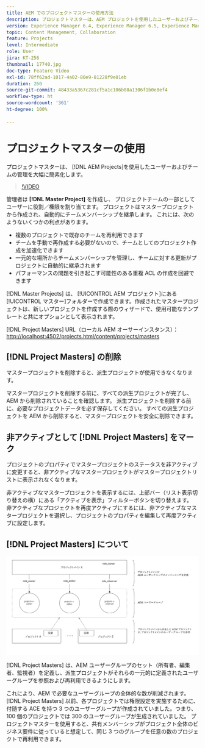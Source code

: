 ```yaml
---
title: AEM でのプロジェクトマスターの使用方法
description: プロジェクトマスターは、AEM プロジェクトを使用したユーザーおよびチームの管理を大幅に簡素化します。
version: Experience Manager 6.4, Experience Manager 6.5, Experience Manager as a Cloud Service
topic: Content Management, Collaboration
feature: Projects
level: Intermediate
role: User
jira: KT-256
thumbnail: 17740.jpg
doc-type: Feature Video
exl-id: 78ff62ad-1017-4a02-80e9-81228f9e01eb
duration: 260
source-git-commit: 48433a5367c281cf5a1c106b08a1306f1b0e8ef4
workflow-type: ht
source-wordcount: '361'
ht-degree: 100%

---
```


# プロジェクトマスターの使用

プロジェクトマスターは、 [!DNL AEM Projects]を使用したユーザーおよびチームの管理を大幅に簡素化します。

>[!VIDEO](https://video.tv.adobe.com/v/3410332?quality=12&learn=on&captions=jpn)

管理者は **[!DNL Master Project]** を作成し、 プロジェクトチームの一部としてユーザーに役割／権限を割り当てます。 プロジェクトはマスタープロジェクトから作成され、自動的にチームメンバーシップを継承します。 これには、次のようないくつかの利点があります。

* 複数のプロジェクトで既存のチームを再利用できます
* チームを手動で再作成する必要がないので、チームとしてのプロジェクト作成を加速化できます
* 一元的な場所からチームメンバーシップを管理し、チームに対する更新がプロジェクトに自動的に継承されます
* パフォーマンスの問題を引き起こす可能性のある重複 ACL の作成を回避できます

[!DNL Master Projects] は、 [!UICONTROL AEM プロジェクト]にある[!UICONTROL マスター]フォルダーで作成できます。作成されたマスタープロジェクトは、新しいプロジェクトを作成する際のウィザードで、使用可能なテンプレートと共にオプションとして表示されます。

[!DNL Project Masters] URL（ローカル AEM オーサーインスタンス）：[http://localhost:4502/projects.html/content/projects/masters](http://localhost:4502/projects.html/content/projects/masters)

## [!DNL Project Masters] の削除

マスタープロジェクトを削除すると、派生プロジェクトが使用できなくなります。

マスタープロジェクトを削除する前に、すべての派生プロジェクトが完了し、AEM から削除されていることを確認します。 派生プロジェクトを削除する前に、必要なプロジェクトデータを必ず保存してください。 すべての派生プロジェクトを AEM から削除すると、マスタープロジェクトを安全に削除できます。

## 非アクティブとして [!DNL Project Masters] をマーク

プロジェクトのプロパティでマスタープロジェクトのステータスを非アクティブに変更すると、非アクティブなマスタープロジェクトがマスタープロジェクトリストに表示されなくなります。

非アクティブなマスタープロジェクトを表示するには、上部バー（リスト表示切り替えの横）にある「アクティブを表示」フィルターボタンを切り替えます。 非アクティブなプロジェクトを再度アクティブにするには、非アクティブなマスタープロジェクトを選択し、プロジェクトのプロパティを編集して再度アクティブに設定します。

## [!DNL Project Masters] について

![プロジェクトマスターのテクニカルビュー](assets/use-project-masters/project-masters-architecture.png)

[!DNL Project Masters] は、AEM ユーザーグループのセット（所有者、編集者、監視者）を定義し、派生プロジェクトがそれらの一元的に定義されたユーザーグループを参照および再利用できるようにします。

これにより、AEM で必要なユーザーグループの全体的な数が削減されます。 [!DNL Project Masters] 以前、各プロジェクトでは権限設定を実施するために、付随する ACE を持つ 3 つのユーザーグループが作成されていました。つまり、100 個のプロジェクトでは 300 のユーザーグループが生成されていました。 プロジェクトマスターを使用すると、共有メンバーシップがプロジェクト全体のビジネス要件に従っていると想定して、同じ 3 つのグループを任意の数のプロジェクトで再利用できます。
